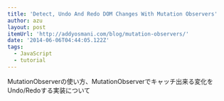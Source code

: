 ```yaml
---
title: 'Detect, Undo And Redo DOM Changes With Mutation Observers'
author: azu
layout: post
itemUrl: 'http://addyosmani.com/blog/mutation-observers/'
date: '2014-06-06T04:44:05.122Z'
tags:
  - JavaScript
  - tutorial
---
```

MutationObserverの使い方、MutationObserverでキャッチ出来る変化をUndo/Redoする実装について
